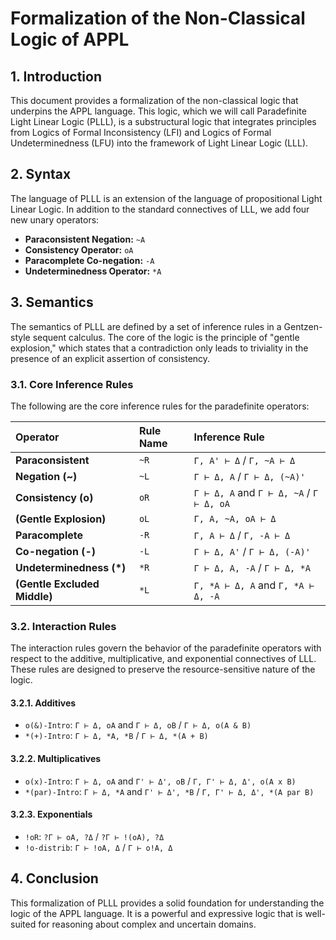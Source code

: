 # Formalization of the Non-Classical Logic of APPL

## 1. Introduction

This document provides a formalization of the non-classical logic that underpins the APPL language. This logic, which we will call Paradefinite Light Linear Logic (PLLL), is a substructural logic that integrates principles from Logics of Formal Inconsistency (LFI) and Logics of Formal Undeterminedness (LFU) into the framework of Light Linear Logic (LLL).

## 2. Syntax

The language of PLLL is an extension of the language of propositional Light Linear Logic. In addition to the standard connectives of LLL, we add four new unary operators:

*   **Paraconsistent Negation:** `~A`
*   **Consistency Operator:** `oA`
*   **Paracomplete Co-negation:** `-A`
*   **Undeterminedness Operator:** `*A`

## 3. Semantics

The semantics of PLLL are defined by a set of inference rules in a Gentzen-style sequent calculus. The core of the logic is the principle of "gentle explosion," which states that a contradiction only leads to triviality in the presence of an explicit assertion of consistency.

### 3.1. Core Inference Rules

The following are the core inference rules for the paradefinite operators:

| Operator | Rule Name | Inference Rule |
| :--- | :--- | :--- |
| **Paraconsistent** | `~R` | `Γ, A' ⊢ Δ` / `Γ, ~A ⊢ Δ` |
| **Negation (~)** | `~L` | `Γ ⊢ Δ, A` / `Γ ⊢ Δ, (~A)'` |
| **Consistency (o)** | `oR` | `Γ ⊢ Δ, A` and `Γ ⊢ Δ, ~A` / `Γ ⊢ Δ, oA` |
| **(Gentle Explosion)** | `oL` | `Γ, A, ~A, oA ⊢ Δ` |
| **Paracomplete** | `-R` | `Γ, A ⊢ Δ` / `Γ, -A ⊢ Δ` |
| **Co-negation (-)** | `-L` | `Γ ⊢ Δ, A'` / `Γ ⊢ Δ, (-A)'` |
| **Undeterminedness (*)**| `*R` | `Γ ⊢ Δ, A, -A` / `Γ ⊢ Δ, *A` |
| **(Gentle Excluded Middle)**| `*L` | `Γ, *A ⊢ Δ, A` and `Γ, *A ⊢ Δ, -A` |

### 3.2. Interaction Rules

The interaction rules govern the behavior of the paradefinite operators with respect to the additive, multiplicative, and exponential connectives of LLL. These rules are designed to preserve the resource-sensitive nature of the logic.

#### 3.2.1. Additives

*   `o(&)-Intro`: `Γ ⊢ Δ, oA` and `Γ ⊢ Δ, oB` / `Γ ⊢ Δ, o(A & B)`
*   `*(+)-Intro`: `Γ ⊢ Δ, *A, *B` / `Γ ⊢ Δ, *(A + B)`

#### 3.2.2. Multiplicatives

*   `o(x)-Intro`: `Γ ⊢ Δ, oA` and `Γ' ⊢ Δ', oB` / `Γ, Γ' ⊢ Δ, Δ', o(A x B)`
*   `*(par)-Intro`: `Γ ⊢ Δ, *A` and `Γ' ⊢ Δ', *B` / `Γ, Γ' ⊢ Δ, Δ', *(A par B)`

#### 3.2.3. Exponentials

*   `!oR`: `?Γ ⊢ oA, ?Δ` / `?Γ ⊢ !(oA), ?Δ`
*   `!o-distrib`: `Γ ⊢ !oA, Δ` / `Γ ⊢ o!A, Δ`

## 4. Conclusion

This formalization of PLLL provides a solid foundation for understanding the logic of the APPL language. It is a powerful and expressive logic that is well-suited for reasoning about complex and uncertain domains.
